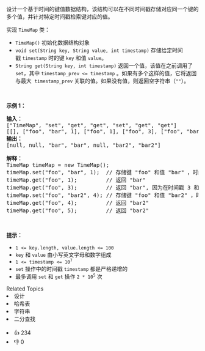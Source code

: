 <p>设计一个基于时间的键值数据结构，该结构可以在不同时间戳存储对应同一个键的多个值，并针对特定时间戳检索键对应的值。</p>

<p>实现 <code>TimeMap</code> 类：</p>

<ul> 
 <li><code>TimeMap()</code> 初始化数据结构对象</li> 
 <li><code>void set(String key, String value, int timestamp)</code> 存储给定时间戳&nbsp;<code>timestamp</code>&nbsp;时的键&nbsp;<code>key</code>&nbsp;和值&nbsp;<code>value</code>。</li> 
 <li><code>String get(String key, int timestamp)</code>&nbsp;返回一个值，该值在之前调用了 <code>set</code>，其中&nbsp;<code>timestamp_prev &lt;= timestamp</code>&nbsp;。如果有多个这样的值，它将返回与最大 &nbsp;<code>timestamp_prev</code>&nbsp;关联的值。如果没有值，则返回空字符串（<code>""</code>）。</li> 
</ul> &nbsp;

<p><strong>示例 1：</strong></p>

<pre>
<strong>输入：</strong>
["TimeMap", "set", "get", "get", "set", "get", "get"]
[[], ["foo", "bar", 1], ["foo", 1], ["foo", 3], ["foo", "bar2", 4], ["foo", 4], ["foo", 5]]
<strong>输出：</strong>
[null, null, "bar", "bar", null, "bar2", "bar2"]

<strong>解释：</strong>
TimeMap timeMap = new TimeMap();
timeMap.set("foo", "bar", 1);  // 存储键 "foo" 和值 "bar" ，时间戳 timestamp = 1 &nbsp; 
timeMap.get("foo", 1);         // 返回 "bar"
timeMap.get("foo", 3);         // 返回 "bar", 因为在时间戳 3 和时间戳 2 处没有对应 "foo" 的值，所以唯一的值位于时间戳 1 处（即 "bar"） 。
timeMap.set("foo", "bar2", 4); // 存储键 "foo" 和值 "bar2" ，时间戳 timestamp = 4&nbsp; 
timeMap.get("foo", 4);         // 返回 "bar2"
timeMap.get("foo", 5);         // 返回 "bar2"
</pre>

<p>&nbsp;</p>

<p><strong>提示：</strong></p>

<ul> 
 <li><code>1 &lt;= key.length, value.length &lt;= 100</code></li> 
 <li><code>key</code> 和 <code>value</code> 由小写英文字母和数字组成</li> 
 <li><code>1 &lt;= timestamp &lt;= 10<sup>7</sup></code></li> 
 <li><code>set</code> 操作中的时间戳 <code>timestamp</code> 都是严格递增的</li> 
 <li>最多调用&nbsp;<code>set</code> 和 <code>get</code> 操作 <code>2 * 10<sup>5</sup></code> 次</li> 
</ul>

<div><div>Related Topics</div><div><li>设计</li><li>哈希表</li><li>字符串</li><li>二分查找</li></div></div><br><div><li>👍 234</li><li>👎 0</li></div>
